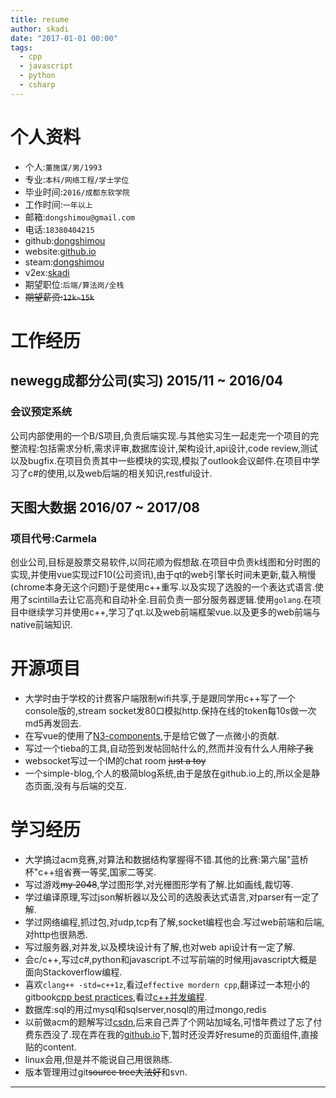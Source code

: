 ```yaml
---
title: resume
author: skadi
date: "2017-01-01 00:00"
tags:
  - cpp
  - javascript
  - python
  - csharp
---
```


# 个人资料
* 个人:`董施谋/男/1993`
* 专业:`本科/网络工程/学士学位`
* 毕业时间:`2016/成都东软学院`
* 工作时间:`一年以上`
* 邮箱:`dongshimou@gmail.com`
* 电话:`18380404215`
* github:[dongshimou](https://github.com/dongshimou)
* website:[github.io](https://dongshimou.github.io)
* steam:[dongshimou](http://steamcommunity.com/id/dongshimou/)
* v2ex:[skadi](https://www.v2ex.com/member/skadi)
* 期望职位:`后端/算法岗/全栈`
* ~~期望薪资:`12k~15k`~~

# 工作经历

## newegg成都分公司(实习) 2015/11 ~ 2016/04

### 会议预定系统
公司内部使用的一个B/S项目,负责后端实现.与其他实习生一起走完一个项目的完整流程:包括需求分析,需求评审,数据库设计,架构设计,api设计,code review,测试以及bugfix.在项目负责其中一些模块的实现,模拟了outlook会议邮件.在项目中学习了c#的使用,以及web后端的相关知识,restful设计.

## 天图大数据 2016/07 ~ 2017/08

### 项目代号:Carmela
创业公司,目标是股票交易软件,以同花顺为假想敌.在项目中负责k线图和分时图的实现,并使用vue实现过F10(公司资讯),由于qt的web引擎长时间未更新,载入稍慢(chrome本身无这个问题)于是使用c++重写.以及实现了选股的一个表达式语言.使用了scintilla去让它高亮和自动补全.目前负责一部分服务器逻辑.使用`golang`.在项目中继续学习并使用c++,学习了qt.以及web前端框架vue.以及更多的web前端与native前端知识.

# 开源项目

* 大学时由于学校的计费客户端限制wifi共享,于是跟同学用c++写了一个console版的,stream socket发80口模拟http.保持在线的token每10s做一次md5再发回去.
* 在写vue的使用了[N3-components](https://github.com/dongshimou/N3-components),于是给它做了一点微小的贡献.
* 写过一个tieba的工具,自动签到发帖回帖什么的,然而并没有什么人用~~除了我~~
* websocket写过一个IM的chat room ~~just a toy~~
* 一个simple-blog,个人的极简blog系统,由于是放在github.io上的,所以全是静态页面,没有与后端的交互.

# 学习经历

* 大学搞过acm竞赛,对算法和数据结构掌握得不错.其他的比赛:第六届"蓝桥杯"c++组省赛一等奖,国家二等奖.
* 写过游戏~~my 2048~~,学过图形学,对光栅图形学有了解.比如画线,裁切等.
* 学过编译原理,写过json解析器以及公司的选股表达式语言,对parser有一定了解.
* 学过网络编程,抓过包,对udp,tcp有了解,socket编程也会.写过web前端和后端,对http也很熟悉.
* 写过服务器,对并发,以及模块设计有了解,也对web api设计有一定了解.
* 会c/c++,写过c#,python和javascript.不过写前端的时候用javascript大概是面向Stackoverflow编程.
* 喜欢`clang++ -std=c++1z`,看过`effective mordern cpp`,翻译过一本短小的gitbook[cpp best practices](http://bbs.fuckneusoft.com/topic/11/cpp-best-practices-%E8%AF%91%E6%96%87-%E4%B8%80),看过[c++并发编程](https://www.gitbook.com/book/chenxiaowei/cpp_concurrency_in_action/details).
* 数据库:sql的用过mysql和sqlserver,nosql的用过mongo,redis
* 以前做acm的题解写过[csdn](http://blog.csdn.net/dongshimou),后来自己弄了个网站加域名,可惜年费过了忘了付费东西没了.现在弄在我的[github.io](https://dongshimou.github.io)下,暂时还没弄好resume的页面组件,直接贴的content.
* linux会用,但是并不能说自己用很熟练.
* 版本管理用过git~~source tree大法好~~和svn.

---